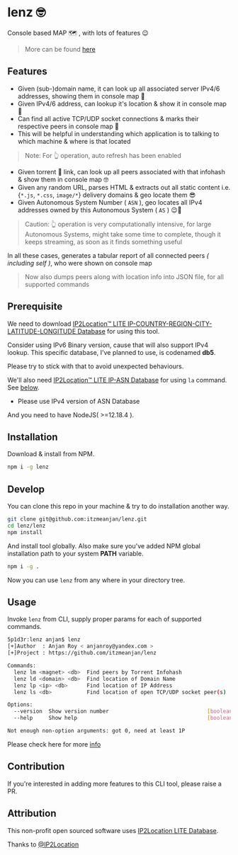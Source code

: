 # lenz 🤓

Console based MAP 🗺 , with lots of features 😉 

> More can be found [here](https://github.com/itzmeanjan/lenz#motivation)

## Features

- Given (sub-)domain name, it can look up all associated server IPv4/6 addresses, showing them in console map 🥴
- Given IPv4/6 address, can lookup it's location & show it in console map 🥳
- Can find all active TCP/UDP socket connections & marks their respective peers in console map 🤩
- This will be helpful in understanding which application is to talking to which machine & where is that located

> Note: For 👆 operation, auto refresh has been enabled

- Given torrent 🧲 link, can look up all peers associated with that infohash & show them in console map 🤓
- Given any random URL, parses HTML & extracts out all static content i.e. {`*.js`, `*.css`, `image/*`} delivery domains & geo locate them 😎
- Given Autonomous System Number ( `ASN` ), geo locates all IPv4 addresses owned by this Autonomous System ( `AS` ) 😉🦾

> Caution: 👆 operation is very computationally intensive, for large Autonomous Systems, might take some time to complete, though it keeps streaming, as soon as it finds something useful

In all these cases, generates a tabular report of all connected peers _( including self )_, who were shown on console map

> Now also dumps peers along with location info into JSON file, for all supported commands

## Prerequisite

We need to download [IP2Location™ LITE IP-COUNTRY-REGION-CITY-LATITUDE-LONGITUDE Database](https://lite.ip2location.com/database/ip-country-region-city-latitude-longitude) for using this tool.

Consider using IPv6 Binary version, cause that will also support IPv4 lookup. This specific database, I've planned to use, is codenamed **db5**.

Please try to stick with that to avoid unexpected behaviours.

We'll also need [IP2Location™ LITE IP-ASN Database](https://lite.ip2location.com/database/ip-asn) for using `la` command. See [below](#geo-locate-ipv4-addresses-owned-by-some-autonomous-system--la-).
  - Please use IPv4 version of ASN Database

And you need to have NodeJS( >=12.18.4 ).

## Installation

Download & install from NPM.

```bash
npm i -g lenz
```

## Develop

You can clone this repo in your machine & try to do installation another way.

```bash
git clone git@github.com:itzmeanjan/lenz.git
cd lenz/lenz
npm install
```

And install tool globally. Also make sure you've added NPM global installation path to your system **PATH** variable.

```bash
npm i -g .
```

Now you can use `lenz` from any where in your directory tree.

## Usage

Invoke `lenz` from CLI, supply proper params for each of supported commands.

```bash
5p1d3r:lenz anjan$ lenz
[+]Author  : Anjan Roy < anjanroy@yandex.com >
[+]Project : https://github.com/itzmeanjan/lenz

Commands:
  lenz lm <magnet> <db>  Find peers by Torrent Infohash
  lenz ld <domain> <db>  Find location of Domain Name
  lenz lp <ip> <db>      Find location of IP Address
  lenz ls <db>           Find location of open TCP/UDP socket peer(s)

Options:
  --version  Show version number                               [boolean]
  --help     Show help                                         [boolean]

Not enough non-option arguments: got 0, need at least 1P
```

Please check here for more [info](https://github.com/itzmeanjan/lenz#usage)

## Contribution

If you're interested in adding more features to this CLI tool, please raise a PR.

## Attribution

This non-profit open sourced software uses [IP2Location LITE Database](https://lite.ip2location.com).

Thanks to [@IP2Location](https://github.com/ip2location)
